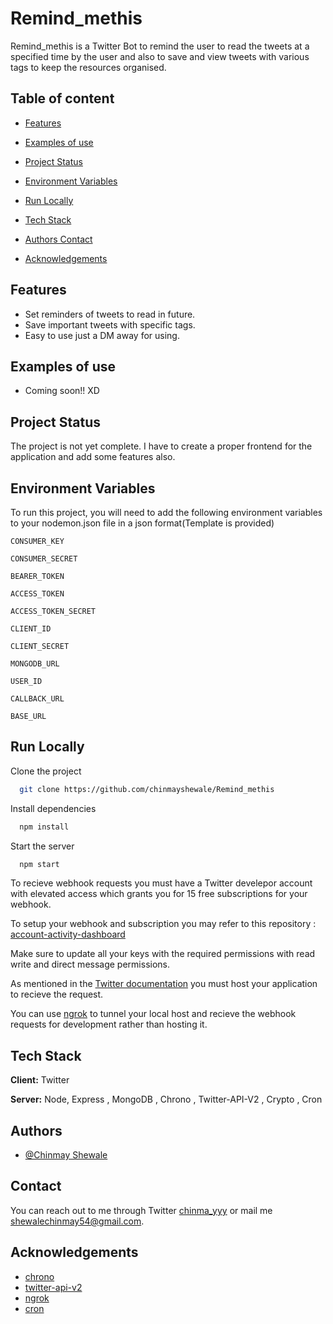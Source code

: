 
# Remind_methis 

Remind_methis is a Twitter Bot to remind the user to read the tweets at a specified time by the user and also to save and view tweets with various tags to keep the resources organised.


## Table of content

- [Features](https://github.com/chinmayshewale/Remind_methis#features)

- [Examples of use](https://github.com/chinmayshewale/Remind_methis#examples-of-use)

- [Project Status](https://github.com/chinmayshewale/Remind_methis#project-status)

- [Environment Variables](https://github.com/chinmayshewale/Remind_methis#environment-variables)

- [Run Locally](https://github.com/chinmayshewale/Remind_methis#run-locally)

- [Tech Stack](https://github.com/chinmayshewale/Remind_methis#tech-stack)

- [Authors Contact](https://github.com/chinmayshewale/Remind_methis#authors)

- [Acknowledgements](https://github.com/chinmayshewale/Remind_methis#acknowledgements)
## Features

- Set reminders of tweets to read in future.
- Save important tweets with specific tags.
- Easy to use just a DM away for using.
## Examples of use

- Coming soon!! XD
## Project Status

The project is not yet complete. I have to create a proper frontend for the application and add some features also.


## Environment Variables

To run this project, you will need to add the following environment variables to your nodemon.json file in a json format(Template is provided)

`CONSUMER_KEY`

`CONSUMER_SECRET`

`BEARER_TOKEN`

`ACCESS_TOKEN`

`ACCESS_TOKEN_SECRET`

`CLIENT_ID`

`CLIENT_SECRET`

`MONGODB_URL`

`USER_ID`

`CALLBACK_URL`

`BASE_URL`



## Run Locally

Clone the project

```bash
  git clone https://github.com/chinmayshewale/Remind_methis
```



Install dependencies

```bash
  npm install
```

Start the server

```bash
  npm start
```
To recieve webhook requests you must have a Twitter develepor account with elevated access which grants you for 15 free subscriptions for your webhook.

To setup your webhook and subscription you may refer to this repository : [account-activity-dashboard](https://github.com/twitterdev/account-activity-dashboard)

Make sure to update all your keys with the required permissions with read write and direct message permissions.

As mentioned in the  [Twitter documentation](https://developer.twitter.com/en/docs/twitter-api/enterprise/account-activity-api/guides/getting-started-with-webhooks) you must host your application to recieve the request.

You can use [ngrok](https://ngrok.com/) to tunnel your local host and recieve the webhook requests for development rather than hosting it.
## Tech Stack

**Client:** Twitter 

**Server:** Node, Express , MongoDB , Chrono , Twitter-API-V2 , Crypto , Cron


## Authors

- [@Chinmay Shewale](https://www.github.com/chinmayshewale)


## Contact

You can reach out to me through Twitter [chinma_yyy](https://www.twitter.com/chinma_yyy) or mail me shewalechinmay54@gmail.com.


## Acknowledgements

 - [chrono](https://github.com/wanasit/chrono)
 - [twitter-api-v2](https://github.com/plhery/node-twitter-api-v2)
 - [ngrok](https://ngrok.com/)
 - [cron](https://github.com/kelektiv/node-cron)

